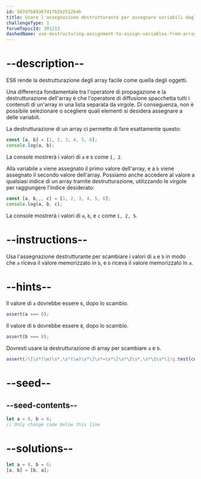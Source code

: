 ```yaml
---
id: 587d7b89367417b2b2512b4b
title: Usare l'assegnazione destrutturante per assegnare variabili dagli array
challengeType: 1
forumTopicId: 301213
dashedName: use-destructuring-assignment-to-assign-variables-from-arrays
---
```


# --description--

ES6 rende la destrutturazione degli array facile come quella degli oggetti.

Una differenza fondamentale tra l'operatore di propagazione e la destrutturazione dell'array è che l'operatore di diffusione spacchetta tutti i contenuti di un'array in una lista separata da virgole. Di conseguenza, non è possibile selezionare o scegliere quali elementi si desidera assegnare a delle variabili.

La destrutturazione di un array ci permette di fare esattamente questo:

```js
const [a, b] = [1, 2, 3, 4, 5, 6];
console.log(a, b);
```

La console mostrerà i valori di `a` e `b` come `1, 2`.

Alla variabile `a` viene assegnato il primo valore dell'array, e a `b` viene assegnato il secondo valore dell'array. Possiamo anche accedere al valore a qualsiasi indice di un array tramite destrutturazione, utilizzando le virgole per raggiungere l'indice desiderato:

```js
const [a, b,,, c] = [1, 2, 3, 4, 5, 6];
console.log(a, b, c);
```

La console mostrerà i valori di `a`, `b`, e `c` come `1, 2, 5`.

# --instructions--

Usa l'assegnazione destrutturante per scambiare i valori di `a` e `b` in modo che `a` riceva il valore memorizzato in `b`, e `b` riceva il valore memorizzato in `a`.

# --hints--

Il valore di `a` dovrebbe essere `6`, dopo lo scambio.

```js
assert(a === 6);
```

Il valore di `b` dovrebbe essere `8`, dopo lo scambio.

```js
assert(b === 8);
```

Dovresti usare la destrutturazione di array per scambiare `a` e `b`.

```js
assert(/\[\s*(\w)\s*,\s*(\w)\s*\]\s*=\s*\[\s*\2\s*,\s*\1\s*\]/g.test(code));
```

# --seed--

## --seed-contents--

```js
let a = 8, b = 6;
// Only change code below this line
```

# --solutions--

```js
let a = 8, b = 6;
[a, b] = [b, a];
```
